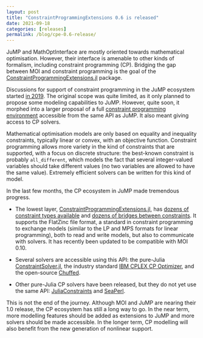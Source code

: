 ```yaml
---
layout: post
title: "ConstraintProgrammingExtensions 0.6 is released"
date: 2021-09-18
categories: [releases]
permalink: /blog/cpe-0.6-release/
---
```


JuMP and MathOptInterface are mostly oriented towards mathematical optimisation. 
However, their interface is amenable to other kinds of formalism, including 
constraint programming (CP). Bridging the gap between MOI and constraint programming
is the goal of the 
[ConstraintProgrammingExtensions.jl](https://github.com/dourouc05/ConstraintProgrammingExtensions.jl)
package. 

Discussions for support of constraint programming in the JuMP ecosystem started
[in 2019](https://github.com/jump-dev/JuMP.jl/issues/2014). The original scope
was quite limited, as it only planned to propose some modeling capabilities to 
JuMP. However, quite soon, it morphed into a larger proposal of a full 
[constraint programming environment](https://github.com/jump-dev/JuMP.jl/issues/2227)
accessible from the same API as JuMP. It also meant giving access to CP solvers. 

Mathematical optimisation models are only based on equality and inequality constraints, 
typically linear or convex, with an objective function. Constraint programming 
allows more variety in the kind of constraints that are supported, with a 
focus on discrete structure: the best-known constraint is probably `all_different`, 
which models the fact that several integer-valued variables should take different
values (no two variables are allowed to have the same value). Extremely efficient
solvers can be written for this kind of model.

In the last few months, the CP ecosystem in JuMP made tremendous progress. 

- The lowest layer, 
  [ConstraintProgrammingExtensions.jl](https://github.com/dourouc05/ConstraintProgrammingExtensions.jl),
  has [dozens of constraint types available](http://tcuvelier.be/ConstraintProgrammingExtensions.jl/dev/reference/sets/)
  and [dozens of bridges between constraints](http://tcuvelier.be/ConstraintProgrammingExtensions.jl/dev/reference/bridges_sets/).
  It supports the FlatZinc file format, a standard in constraint programming to exchange
  models (similar to the LP and MPS formats for linear programming), both to read and 
  write models, but also to communicate with solvers. It has recently been updated
  to be compatible with MOI 0.10.
  
- Several solvers are accessible using this API: the pure-Julia 
  [ConstraintSolver.jl](https://github.com/Wikunia/ConstraintSolver.jl/), the industry standard 
  [IBM CPLEX CP Optimizer](https://github.com/dourouc05/CPLEXCP.jl/), and the open-source
  [Chuffed](https://github.com/dourouc05/Chuffed.jl/).
  
- Other pure-Julia CP solvers have been released, but they do not yet use the same API:
  [JuliaConstraints](https://github.com/JuliaConstraints) and 
  [SeaPerl](https://github.com/corail-research/SeaPearl.jl). 
  
This is not the end of the journey. Although MOI and JuMP are nearing their 1.0 
release, the CP ecosystem has still a long way to go. In the near term, more
modelling features should be added as extensions to JuMP and more solvers should
be made accessible. In the longer term, CP modelling will also benefit from 
the new generation of nonlinear support. 
